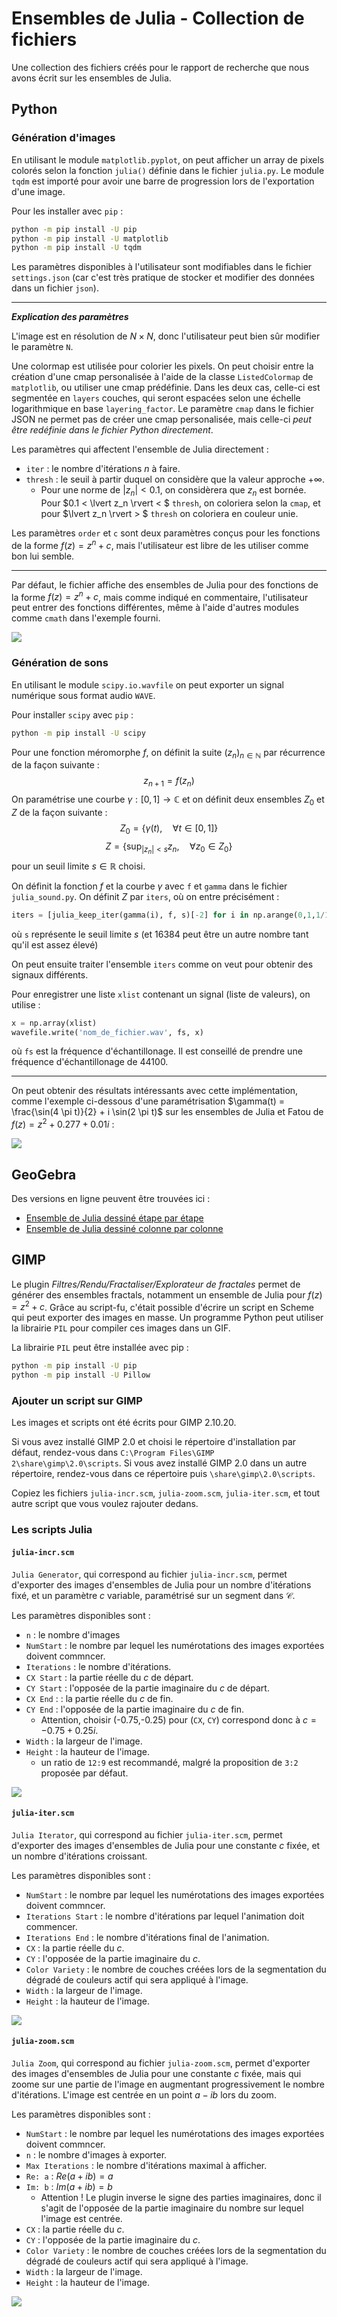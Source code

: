 # Ensembles de Julia - Collection de fichiers

Une collection des fichiers créés pour le rapport de recherche que nous avons écrit sur les ensembles de Julia.

## Python

### Génération d'images

En utilisant le module `matplotlib.pyplot`, on peut afficher un array de pixels colorés selon la fonction `julia()` définie dans le fichier `julia.py`.
Le module `tqdm` est importé pour avoir une barre de progression lors de l'exportation d'une image.

Pour les installer avec `pip` : 

```bat
python -m pip install -U pip
python -m pip install -U matplotlib
python -m pip install -U tqdm
```


Les paramètres disponibles à l'utilisateur sont modifiables dans le fichier `settings.json` (car c'est très pratique de stocker et modifier des données dans un fichier `json`).

---
**_Explication des paramètres_**

L'image est en résolution de $N \times N$, donc l'utilisateur peut bien sûr modifier le paramètre `N`.

Une colormap est utilisée pour colorier les pixels. On peut choisir entre la création d'une cmap personalisée à l'aide de la classe `ListedColormap` de `matplotlib`, ou utiliser une cmap prédéfinie. 
Dans les deux cas, celle-ci est segmentée en `layers` couches, qui seront espacées selon une échelle logarithmique en base `layering_factor`.
Le paramètre `cmap` dans le fichier JSON ne permet pas de créer une cmap personalisée, mais celle-ci *peut être redéfinie dans le fichier Python directement*.

Les paramètres qui affectent l'ensemble de Julia directement :
 - `iter` : le nombre d'itérations $n$ à faire.
 - `thresh` : le seuil à partir duquel on considère que la valeur approche $+\infty$.
   - Pour une norme de $\lvert z_n \rvert < 0.1$, on considèrera que $z_n$ est bornée. Pour $0.1 < \lvert z_n \rvert < $ `thresh`, on coloriera selon la `cmap`, et pour $\lvert z_n \rvert > $ `thresh` on coloriera en couleur unie.

Les paramètres `order` et `c` sont deux paramètres conçus pour les fonctions de la forme $f(z) = z^n + c$, mais l'utilisateur est libre de les utiliser comme bon lui semble.

--- 

Par défaut, le fichier affiche des ensembles de Julia pour des fonctions de la forme $f(z) = z^n + c$, mais comme indiqué en commentaire, l'utilisateur peut entrer des fonctions différentes, même à l'aide d'autres modules comme `cmath` dans l'exemple fourni.

![](https://github.com/ChrisMzz/julia/blob/main/python/dump/c=(0.285+0.01j)_N=4096_it=40_thr=500_l=10_lf=2_o=2.png)

### Génération de sons

En utilisant le module `scipy.io.wavfile` on peut exporter un signal numérique sous format audio `WAVE`. 

Pour installer `scipy` avec `pip` : 
```bat
python -m pip install -U scipy
```

Pour une fonction méromorphe $f$, on définit la suite $(z_n)_{n \in \mathbb{N}}$ par récurrence de la façon suivante :
$$z_{n+1} = f(z_n)$$
On paramétrise une courbe $\gamma : [0,1] \to \mathbb{C}$ et on définit deux ensembles $Z_0$ et $Z$ de la façon suivante : 
$$Z_0 = \lbrace \gamma(t), \quad \forall t \in [0,1] \rbrace$$
$$Z = \left\lbrace \sup_{\lvert z_n \rvert < s}{z_n}, \quad \forall z_0 \in Z_0 \right\rbrace$$
pour un seuil limite $s \in \mathbb{R}$ choisi.

On définit la fonction $f$ et la courbe $\gamma$ avec `f` et `gamma` dans le fichier `julia_sound.py`. 
On définit $Z$ par `iters`, où on entre précisément :
```py
iters = [julia_keep_iter(gamma(i), f, s)[-2] for i in np.arange(0,1,1/16384)]
```
où `s` représente le seuil limite $s$ (et 16384 peut être un autre nombre tant qu'il est assez élevé)

On peut ensuite traiter l'ensemble `iters` comme on veut pour obtenir des signaux différents.

Pour enregistrer une liste `xlist` contenant un signal (liste de valeurs), on utilise :
```py
x = np.array(xlist)
wavefile.write('nom_de_fichier.wav', fs, x)
```
où `fs` est la fréquence d'échantillonage.
Il est conseillé de prendre une fréquence d'échantillonage de 44100.

---

On peut obtenir des résultats intéressants avec cette implémentation, comme l'exemple ci-dessous d'une paramétrisation $\gamma(t) = \frac{\sin(4 \pi t)}{2} + i \sin(2 \pi t)$ sur les ensembles de Julia et Fatou de $f(z) = z^2 + 0.277+0.01i$ :

![](https://github.com/ChrisMzz/julia/blob/main/sounds/hourglass/x(0.277+0.01j)withsound.png)

## GeoGebra

Des versions en ligne peuvent être trouvées ici : 
 - [Ensemble de Julia dessiné étape par étape](https://www.geogebra.org/m/qkedp8wj)
 - [Ensemble de Julia dessiné colonne par colonne](https://www.geogebra.org/m/y2u5juqx)


## GIMP

Le plugin *Filtres/Rendu/Fractaliser/Explorateur de fractales* permet de générer des ensembles fractals, notamment un ensemble de Julia pour $f(z) = z^2+c$.
Grâce au script-fu, c'était possible d'écrire un script en Scheme qui peut exporter des images en masse. Un programme Python peut utiliser la librairie `PIL` pour compiler ces images dans un GIF. 

La librairie `PIL` peut être installée avec pip : 

```bat
python -m pip install -U pip
python -m pip install -U Pillow
```

### Ajouter un script sur GIMP

Les images et scripts ont été écrits pour GIMP 2.10.20. 


Si vous avez installé GIMP 2.0 et choisi le répertoire d'installation par défaut, rendez-vous dans `C:\Program Files\GIMP 2\share\gimp\2.0\scripts`.
Si vous avez installé GIMP 2.0 dans un autre répertoire, rendez-vous dans ce répertoire puis `\share\gimp\2.0\scripts`.

Copiez les fichiers `julia-incr.scm`, `julia-zoom.scm`, `julia-iter.scm`, et tout autre script que vous voulez rajouter dedans.

### Les scripts Julia

#### `julia-incr.scm`

`Julia Generator`, qui correspond au fichier `julia-incr.scm`, permet d'exporter des images d'ensembles de Julia pour un nombre d'itérations fixé, et un paramètre $c$ variable, paramétrisé sur un segment dans $\mathcal{C}$.

Les paramètres disponibles sont : 
 - `n` : le nombre d'images
 - `NumStart` : le nombre par lequel les numérotations des images exportées doivent commncer.
 - `Iterations` : le nombre d'itérations.
 - `CX Start` : la partie réelle du $c$ de départ.
 - `CY Start` : l'opposée de la partie imaginaire du $c$ de départ.
 - `CX End` : : la partie réelle du $c$ de fin.
 - `CY End` : l'opposée de la partie imaginaire du $c$ de fin.
   - Attention, choisir (-0.75,-0.25) pour (`CX`, `CY`) correspond donc à $c = -0.75 + 0.25i$. 
 - `Width` : la largeur de l'image.
 - `Height` : la hauteur de l'image.
   - un ratio de `12:9` est recommandé, malgré la proposition de `3:2` proposée par défaut.

![](https://github.com/ChrisMzz/julia/blob/main/gimp/julia-small-asymloop.gif)


#### `julia-iter.scm`

`Julia Iterator`, qui correspond au fichier `julia-iter.scm`, permet d'exporter des images d'ensembles de Julia pour une constante $c$ fixée, et un nombre d'itérations croissant.

Les paramètres disponibles sont : 
 - `NumStart` : le nombre par lequel les numérotations des images exportées doivent commncer.
 - `Iterations Start` : le nombre d'itérations par lequel l'animation doit commencer.
 - `Iterations End` : le nombre d'itérations final de l'animation.
 - `CX` : la partie réelle du $c$.
 - `CY` : l'opposée de la partie imaginaire du $c$.
 - `Color Variety` : le nombre de couches créées lors de la segmentation du dégradé de couleurs actif qui sera appliqué à l'image.
 - `Width` : la largeur de l'image.
 - `Height` : la hauteur de l'image.

![](https://github.com/ChrisMzz/julia/blob/main/gimp/julia-iter05.gif)


#### `julia-zoom.scm`

`Julia Zoom`, qui correspond au fichier `julia-zoom.scm`, permet d'exporter des images d'ensembles de Julia pour une constante $c$ fixée, mais qui zoome sur une partie de l'image en augmentant progressivement le nombre d'itérations.
L'image est centrée en un point $a-ib$ lors du zoom.

Les paramètres disponibles sont : 
 - `NumStart` : le nombre par lequel les numérotations des images exportées doivent commncer.
 - `n` : le nombre d'images à exporter.
 - `Max Iterations` : le nombre d'itérations maximal à afficher.
 - `Re: a` : $Re(a+ib) = a$
 - `Im: b` : $Im(a+ib) = b$
   - Attention ! Le plugin inverse le signe des parties imaginaires, donc il s'agit de l'opposée de la partie imaginaire du nombre sur lequel l'image est centrée.
 - `CX` : la partie réelle du $c$.
 - `CY` : l'opposée de la partie imaginaire du $c$.
 - `Color Variety` : le nombre de couches créées lors de la segmentation du dégradé de couleurs actif qui sera appliqué à l'image.
 - `Width` : la largeur de l'image.
 - `Height` : la hauteur de l'image.

![](https://github.com/ChrisMzz/julia/blob/main/gimp/julia-zoom01.gif)







